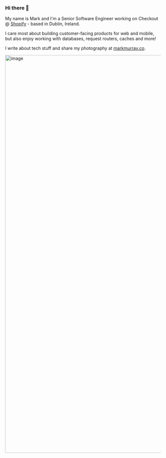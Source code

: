 ### Hi there 👋

My name is Mark and I'm a Senior Software Engineer working on Checkout @ [Shopify](https://shopify.com) - based in Dublin, Ireland. 

I care most about building customer-facing products for web and mobile, but also enjoy working with databases, request routers, caches and more!

I write about tech stuff and share my photography at [markmurray.co](https://markmurray.co).

<img width="1288" alt="image" src="https://github.com/user-attachments/assets/648778a7-3383-4b66-86e0-b1ab2f4f27d0" />
